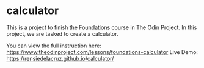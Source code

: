 # calculator

This is a project to finish the Foundations course in The Odin Project.
In this project, we are tasked to create a calculator.

You can view the full instruction here: https://www.theodinproject.com/lessons/foundations-calculator
Live Demo: https://rensiedelacruz.github.io/calculator/